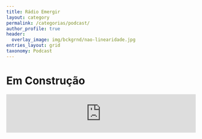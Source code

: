 ```yaml
---
title: Rádio Emergir
layout: category
permalink: /categorias/podcast/
author_profile: true
header:
  overlay_image: img/bckgrnd/nao-linearidade.jpg
entries_layout: grid
taxonomy: Podcast
---
```

# Em Construção

<iframe src="https://anchor.fm/radio-emergir/embed" height="102px" width="100%" frameborder="0" scrolling="no"></iframe>
